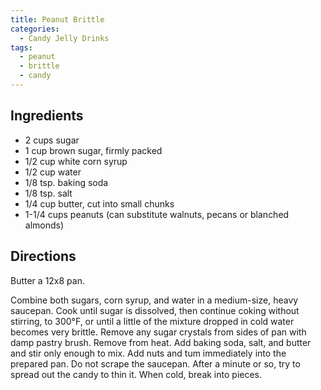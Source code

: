 ```yaml
---
title: Peanut Brittle
categories:
  - Candy Jelly Drinks
tags:
  - peanut
  - brittle
  - candy
---
```


## Ingredients

- 2 cups sugar
- 1 cup brown sugar, firmly packed
- 1/2 cup white corn syrup
- 1/2 cup water
- 1/8 tsp. baking soda
- 1/8 tsp. salt
- 1/4 cup butter, cut into small chunks
- 1-1/4 cups peanuts (can substitute walnuts, pecans or blanched almonds)

## Directions

Butter a 12x8 pan.

Combine both sugars, corn syrup, and water in a medium-size, heavy saucepan. Cook until sugar is
dissolved, then continue coking without stirring, to 300°F, or until a little of the mixture dropped in cold
water becomes very brittle. Remove any sugar crystals from sides of pan with damp pastry brush.
Remove from heat. Add baking soda, salt, and butter and stir only enough to mix. Add nuts and tum
immediately into the prepared pan. Do not scrape the saucepan. After a minute or so, try to spread out
the candy to thin it. When cold, break into pieces.
